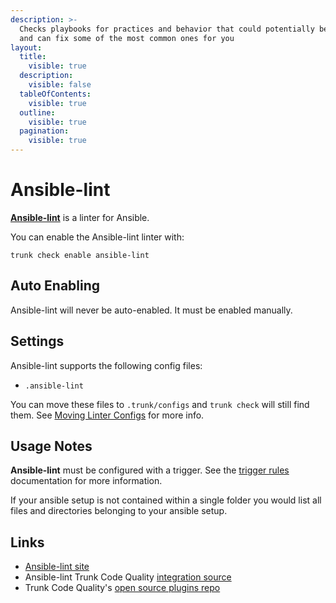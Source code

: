 ```yaml
---
description: >-
  Checks playbooks for practices and behavior that could potentially be improved
  and can fix some of the most common ones for you
layout:
  title:
    visible: true
  description:
    visible: false
  tableOfContents:
    visible: true
  outline:
    visible: true
  pagination:
    visible: true
---
```


# Ansible-lint

[**Ansible-lint**](https://github.com/ansible/ansible-lint) is a linter for Ansible.

You can enable the Ansible-lint linter with:

```shell
trunk check enable ansible-lint
```

## Auto Enabling

Ansible-lint will never be auto-enabled. It must be enabled manually.

## Settings

Ansible-lint supports the following config files:

* `.ansible-lint`

You can move these files to `.trunk/configs` and `trunk check` will still find them. See [Moving Linter Configs](broken-reference) for more info.

## Usage Notes

**Ansible-lint** must be configured with a trigger. See the [trigger rules](broken-reference) documentation for more information.

If your ansible setup is not contained within a single folder you would list all files and directories belonging to your ansible setup.

## Links

* [Ansible-lint site](https://github.com/ansible/ansible-lint)
* Ansible-lint Trunk Code Quality [integration source](https://github.com/trunk-io/plugins/tree/main/linters/ansible-lint)
* Trunk Code Quality's [open source plugins repo](https://github.com/trunk-io/plugins/tree/main)
